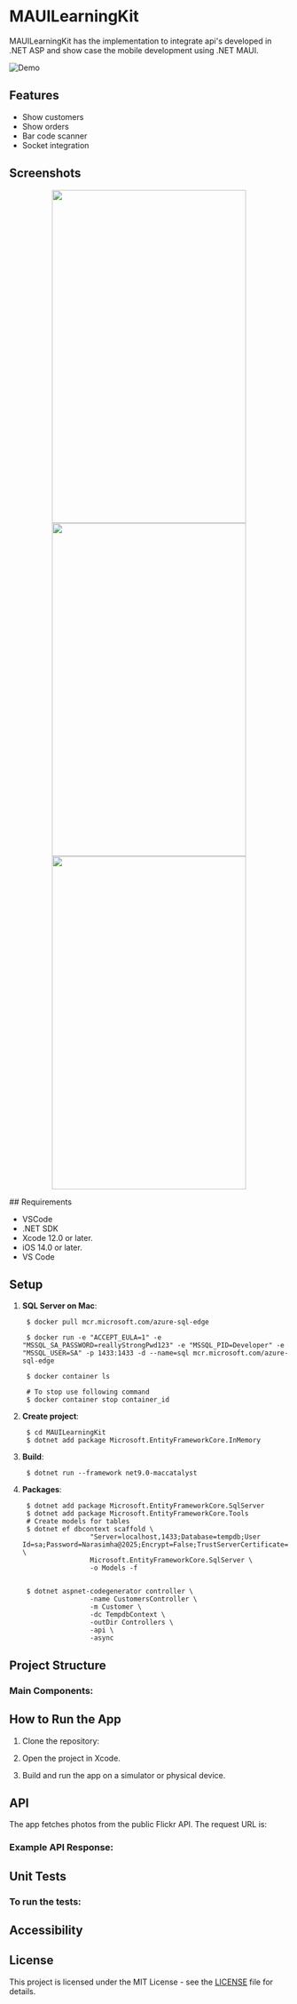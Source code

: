 # MAUILearningKit

MAUILearningKit has the implementation to integrate api's developed in .NET ASP and show case the mobile development using .NET MAUI.

![Demo](demo.gif)


## Features

- Show customers
- Show orders
- Bar code scanner 
- Socket integration

## Screenshots

<p align="center">

<img src="search.png" alt="" width="350" height="600">
<img src="search_results.png" alt="" width="350" height="600">
<img src="details.png" alt="" width="350" height="600">

</p>
## Requirements

- VSCode
- .NET SDK
- Xcode 12.0 or later.
- iOS 14.0 or later.
- VS Code

## Setup
1. **SQL Server on Mac**:
    
        $ docker pull mcr.microsoft.com/azure-sql-edge
        
        $ docker run -e "ACCEPT_EULA=1" -e "MSSQL_SA_PASSWORD=reallyStrongPwd123" -e "MSSQL_PID=Developer" -e "MSSQL_USER=SA" -p 1433:1433 -d --name=sql mcr.microsoft.com/azure-sql-edge
        
        $ docker container ls

        # To stop use following command
        $ docker container stop container_id

2. **Create project**: 

        $ cd MAUILearningKit
        $ dotnet add package Microsoft.EntityFrameworkCore.InMemory

5. **Build**:

        $ dotnet run --framework net9.0-maccatalyst

5. **Packages**:

        $ dotnet add package Microsoft.EntityFrameworkCore.SqlServer
        $ dotnet add package Microsoft.EntityFrameworkCore.Tools
        # Create models for tables
        $ dotnet ef dbcontext scaffold \
                        "Server=localhost,1433;Database=tempdb;User Id=sa;Password=Narasimha@2025;Encrypt=False;TrustServerCertificate=True;" \
                        Microsoft.EntityFrameworkCore.SqlServer \
                        -o Models -f


        $ dotnet aspnet-codegenerator controller \
                        -name CustomersController \
                        -m Customer \
                        -dc TempdbContext \
                        -outDir Controllers \
                        -api \
                        -async

## Project Structure

### Main Components:

## How to Run the App

1. Clone the repository:

2. Open the project in Xcode.

3. Build and run the app on a simulator or physical device.


## API

The app fetches photos from the public Flickr API. The request URL is:

### Example API Response:


## Unit Tests


### To run the tests:



## Accessibility

## License

This project is licensed under the MIT License - see the [LICENSE](LICENSE) file for details.